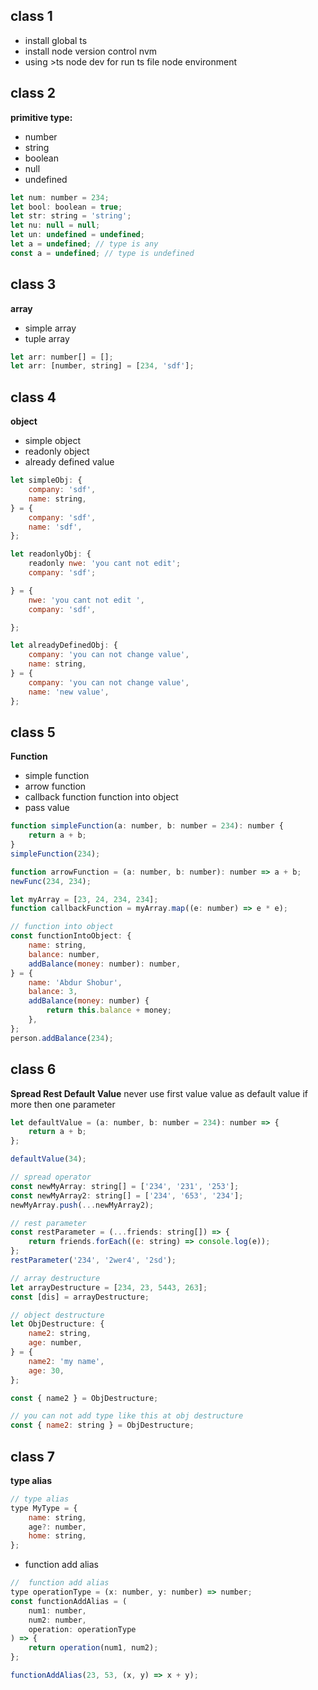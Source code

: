 ## class 1

- install global ts
- install node version control nvm
- using >ts node dev for run ts file node environment

## class 2

**primitive type:**

- number
- string
- boolean
- null
- undefined

```javascript
let num: number = 234;
let bool: boolean = true;
let str: string = 'string';
let nu: null = null;
let un: undefined = undefined;
let a = undefined; // type is any
const a = undefined; // type is undefined
```

## class 3

**array**

- simple array
- tuple array

```javascript
let arr: number[] = [];
let arr: [number, string] = [234, 'sdf'];
```

## class 4

**object**

- simple object
- readonly object
- already defined value

```javascript
let simpleObj: {
	company: 'sdf',
	name: string,
} = {
	company: 'sdf',
	name: 'sdf',
};
```

```javascript
let readonlyObj: {
	readonly nwe: 'you cant not edit';
	company: 'sdf';

} = {
	nwe: 'you cant not edit ',
	company: 'sdf',

};

```

```javascript
let alreadyDefinedObj: {
	company: 'you can not change value',
	name: string,
} = {
	company: 'you can not change value',
	name: 'new value',
};
```

## class 5

**Function**

- simple function
- arrow function
- callback function
  function into object
- pass value

```javascript
function simpleFunction(a: number, b: number = 234): number {
	return a + b;
}
simpleFunction(234);
```

```javascript
function arrowFunction = (a: number, b: number): number => a + b;
newFunc(234, 234);

```

```javascript
let myArray = [23, 24, 234, 234];
function callbackFunction = myArray.map((e: number) => e * e);

```

```javascript
// function into object
const functionIntoObject: {
	name: string,
	balance: number,
	addBalance(money: number): number,
} = {
	name: 'Abdur Shobur',
	balance: 3,
	addBalance(money: number) {
		return this.balance + money;
	},
};
person.addBalance(234);
```

## class 6

**Spread Rest Default Value**
never use first value value as default value if more then one parameter

```javascript
let defaultValue = (a: number, b: number = 234): number => {
	return a + b;
};

defaultValue(34);
```

```javascript
// spread operator
const newMyArray: string[] = ['234', '231', '253'];
const newMyArray2: string[] = ['234', '653', '234'];
newMyArray.push(...newMyArray2);
```

```javascript
// rest parameter
const restParameter = (...friends: string[]) => {
	return friends.forEach((e: string) => console.log(e));
};
restParameter('234', '2wer4', '2sd');
```

```javascript
// array destructure
let arrayDestructure = [234, 23, 5443, 263];
const [dis] = arrayDestructure;
```

```javascript
// object destructure
let ObjDestructure: {
	name2: string,
	age: number,
} = {
	name2: 'my name',
	age: 30,
};

const { name2 } = ObjDestructure;

// you can not add type like this at obj destructure
const { name2: string } = ObjDestructure;
```

## class 7

**type alias**

```javascript
// type alias
type MyType = {
	name: string,
	age?: number,
	home: string,
};
```

- function add alias

```javascript
//  function add alias
type operationType = (x: number, y: number) => number;
const functionAddAlias = (
	num1: number,
	num2: number,
	operation: operationType
) => {
	return operation(num1, num2);
};

functionAddAlias(23, 53, (x, y) => x + y);
```
